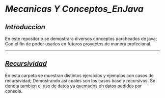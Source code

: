 # _Mecanicas Y Conceptos_EnJava_

## _Introduccion_
En este repositorio se demostrara diversos conceptos parcheados de java; Con el fin de poder usarlos en futuros proyectos de manera profecional.

_____

## [_Recursividad_](./Recursividad)
En esta carpeta se muestran distintos ejercicios y ejemplos con casos de recursividad; Demostrando asi cuales son los casos base y recursivos. Se denota tambien el uso de datos ya quemados oh datos pedidos por consola.
